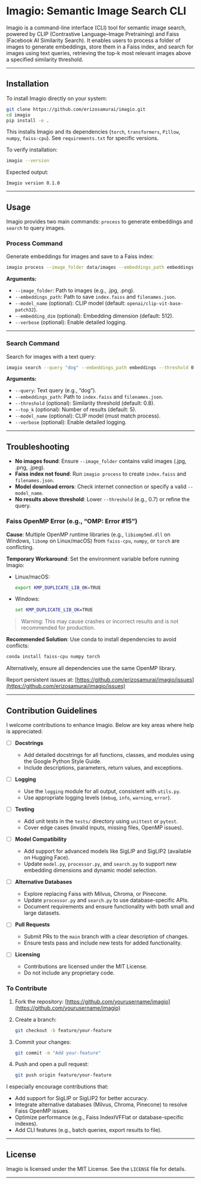 # Imagio: Semantic Image Search CLI

Imagio is a command-line interface (CLI) tool for semantic image search, powered by CLIP (Contrastive Language–Image Pretraining) and Faiss (Facebook AI Similarity Search). It enables users to process a folder of images to generate embeddings, store them in a Faiss index, and search for images using text queries, retrieving the top-k most relevant images above a specified similarity threshold.

---

## Installation

To install Imagio directly on your system:

```bash
git clone https://github.com/erizosamurai/imagio.git
cd imagio
pip install -e .
```

This installs Imagio and its dependencies (`torch`, `transformers`, `Pillow`, `numpy`, `faiss-cpu`). See `requirements.txt` for specific versions.

To verify installation:

```bash
imagio --version
```

Expected output:

```
Imagio version 0.1.0
```

---

## Usage

Imagio provides two main commands: `process` to generate embeddings and `search` to query images.

### Process Command

Generate embeddings for images and save to a Faiss index:

```bash
imagio process --image_folder data/images --embeddings_path embeddings
```

**Arguments:**

* `--image_folder`: Path to images (e.g., .jpg, .png).
* `--embeddings_path`: Path to save `index.faiss` and `filenames.json`.
* `--model_name` (optional): CLIP model (default: `openai/clip-vit-base-patch32`).
* `--embedding_dim` (optional): Embedding dimension (default: 512).
* `--verbose` (optional): Enable detailed logging.

---

### Search Command

Search for images with a text query:

```bash
imagio search --query "dog" --embeddings_path embeddings --threshold 0.8 --top_k 5
```

**Arguments:**

* `--query`: Text query (e.g., “dog”).
* `--embeddings_path`: Path to `index.faiss` and `filenames.json`.
* `--threshold` (optional): Similarity threshold (default: 0.8).
* `--top_k` (optional): Number of results (default: 5).
* `--model_name` (optional): CLIP model (must match process).
* `--verbose` (optional): Enable detailed logging.

---

## Troubleshooting

* **No images found**: Ensure `--image_folder` contains valid images (.jpg, .png, .jpeg).
* **Faiss index not found**: Run `imagio process` to create `index.faiss` and `filenames.json`.
* **Model download errors**: Check internet connection or specify a valid `--model_name`.
* **No results above threshold**: Lower `--threshold` (e.g., 0.7) or refine the query.

### Faiss OpenMP Error (e.g., “OMP: Error #15”)

**Cause**: Multiple OpenMP runtime libraries (e.g., `libiomp5md.dll` on Windows, `libomp` on Linux/macOS) from `faiss-cpu`, `numpy`, or `torch` are conflicting.

**Temporary Workaround**: Set the environment variable before running Imagio:

* Linux/macOS:

  ```bash
  export KMP_DUPLICATE_LIB_OK=TRUE
  ```
* Windows:

  ```cmd
  set KMP_DUPLICATE_LIB_OK=TRUE
  ```

> Warning: This may cause crashes or incorrect results and is not recommended for production.

**Recommended Solution**: Use conda to install dependencies to avoid conflicts:

```bash
conda install faiss-cpu numpy torch
```

Alternatively, ensure all dependencies use the same OpenMP library.

Report persistent issues at: [https://github.com/erizosamurai/imagio/issues](https://github.com/erizosamurai/imagio/issues)

---

## Contribution Guidelines

I welcome contributions to enhance Imagio. Below are key areas where help is appreciated:

* [ ] **Docstrings**

  * Add detailed docstrings for all functions, classes, and modules using the Google Python Style Guide.
  * Include descriptions, parameters, return values, and exceptions.

* [ ] **Logging**

  * Use the `logging` module for all output, consistent with `utils.py`.
  * Use appropriate logging levels (`debug`, `info`, `warning`, `error`).

* [ ] **Testing**

  * Add unit tests in the `tests/` directory using `unittest` or `pytest`.
  * Cover edge cases (invalid inputs, missing files, OpenMP issues).

* [ ] **Model Compatibility**

  * Add support for advanced models like SigLIP and SigLIP2 (available on Hugging Face).
  * Update `model.py`, `processor.py`, and `search.py` to support new embedding dimensions and dynamic model selection.

* [ ] **Alternative Databases**

  * Explore replacing Faiss with Milvus, Chroma, or Pinecone.
  * Update `processor.py` and `search.py` to use database-specific APIs.
  * Document requirements and ensure functionality with both small and large datasets.

* [ ] **Pull Requests**

  * Submit PRs to the `main` branch with a clear description of changes.
  * Ensure tests pass and include new tests for added functionality.

* [ ] **Licensing**

  * Contributions are licensed under the MIT License.
  * Do not include any proprietary code.

### To Contribute

1. Fork the repository: [https://github.com/yourusername/imagio](https://github.com/yourusername/imagio)
2. Create a branch:

   ```bash
   git checkout -b feature/your-feature
   ```
3. Commit your changes:

   ```bash
   git commit -m "Add your-feature"
   ```
4. Push and open a pull request:

   ```bash
   git push origin feature/your-feature
   ```

I especially encourage contributions that:

* Add support for SigLIP or SigLIP2 for better accuracy.
* Integrate alternative databases (Milvus, Chroma, Pinecone) to resolve Faiss OpenMP issues.
* Optimize performance (e.g., Faiss IndexIVFFlat or database-specific indexes).
* Add CLI features (e.g., batch queries, export results to file).

---

## License

Imagio is licensed under the MIT License. See the `LICENSE` file for details.

---

